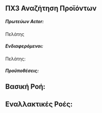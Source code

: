 ΠΧ3 Αναζήτηση Προϊόντων
---

##### Πρωτεύων Actor:
Πελάτης

##### Ενδιαφερόμενοι:
Πελάτης:

##### Προϋποθέσεις:

## Βασική Ροή:

## Εναλλακτικές Ροές: